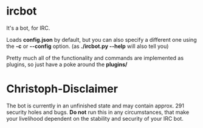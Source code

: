 # ircbot
It's a bot, for IRC.

Loads **config.json** by default, but you can also specify a different one using the **-c** or **--config** option. (as **./ircbot.py --help** will also tell you)

Pretty much all of the functionality and commands are implemented as plugins, so just have a poke around the **plugins/**

# Christoph-Disclaimer
The bot is currently in an unfinished state and may contain approx. 291 security holes and bugs. **Do not** run this in any circumstances, that make your livelihood dependent on the stability and security of your IRC bot.
